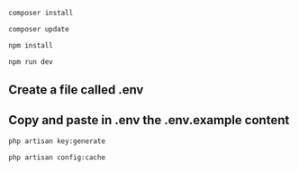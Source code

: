 ```bash
composer install
```
```bash
composer update
```
```bash
npm install
```
```bash
npm run dev
```

## Create a file called .env

## Copy and paste in .env the .env.example content

```bash
php artisan key:generate
```
```bash
php artisan config:cache
```
